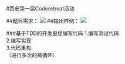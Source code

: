 #西安第一届Coderetreat活动

##题目需求：
![](/home/zhangsha/Downloads/1300725517.jpg)
##输出样例：
![](/home/zhangsha/Downloads/999033129.jpg)

###基于TDD的开发思想编写代码
1.编写测试代码  
2.编写实现  
3.代码重构    
（进行多次的微循环）